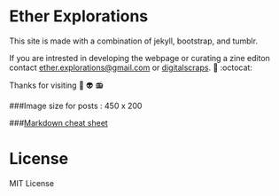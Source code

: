 # Ether Explorations
This site is made with a combination of jekyll, bootstrap, and tumblr. 

If you are intrested in developing the webpage or curating a zine editon contact ether.explorations@gmail.com or [digitalscraps](http://github.com/digitalscraps). :love_letter: :octocat:

Thanks for visiting 
:musical_note: :alien: :radio:

###Image size for posts : 450 x 200

###[Markdown cheat sheet](https://guides.github.com/features/mastering-markdown/) 

# License
MIT License
